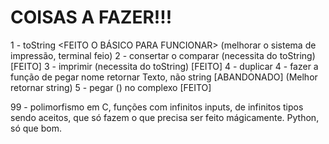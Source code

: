 # COISAS A FAZER!!!

1 - toString <FEITO O BÁSICO PARA FUNCIONAR> (melhorar o sistema de impressão, terminal feio)
2 - consertar o comparar (necessita do toString) [FEITO]
3 - imprimir (necessita do toString) [FEITO]
4 - duplicar
4 - fazer a função de pegar nome retornar Texto, não string [ABANDONADO] (Melhor retornar string)
5 - pegar () no complexo [FEITO]

99 - polimorfismo em C, funções com infinitos inputs, de infinitos tipos sendo aceitos, que só fazem o que precisa ser feito mágicamente. Python, só que bom.